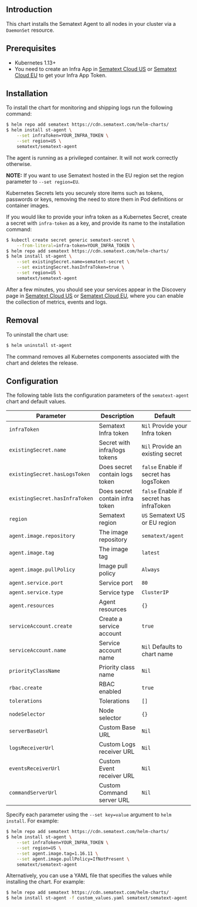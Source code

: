 ## Introduction

This chart installs the Sematext Agent to all nodes in your cluster via a `DaemonSet` resource.

## Prerequisites

- Kubernetes 1.13+
- You need to create an Infra App in [Sematext Cloud US](https://apps.sematext.com/ui/monitoring-create/app/infra) or [Sematext Cloud EU](https://apps.eu.sematext.com/ui/monitoring-create/app/infra) to get your Infra App Token.

## Installation

To install the chart for monitoring and shipping logs run the following command:

```bash
$ helm repo add sematext https://cdn.sematext.com/helm-charts/
$ helm install st-agent \
    --set infraToken=YOUR_INFRA_TOKEN \
    --set region=US \
    sematext/sematext-agent
```

The agent is running as a privileged container. It will not work correctly otherwise.

**NOTE:** If you want to use Sematext hosted in the EU region set the region parameter to `--set region=EU`.

Kubernetes Secrets lets you securely store items such as tokens, passwords or keys, removing the need to store them in Pod definitions or container images.

If you would like to provide your infra token as a Kubernetes Secret, create a secret with `infra-token` as a key, and provide its name to the installation command:

```bash
$ kubectl create secret generic sematext-secret \
    --from-literal=infra-token=YOUR_INFRA_TOKEN \
$ helm repo add sematext https://cdn.sematext.com/helm-charts/
$ helm install st-agent \
    --set existingSecret.name=sematext-secret \
    --set existingSecret.hasInfraToken=true \
    --set region=US \
    sematext/sematext-agent
```



After a few minutes, you should see your services appear in the Discovery page in [Sematext Cloud US](https://apps.sematext.com/ui/discovery/services) or [Sematext Cloud EU](https://apps.eu.sematext.com/ui/discovery/services), where you can enable the collection of metrics, events and logs.


## Removal

To uninstall the chart use:


```bash
$ helm uninstall st-agent
```

The command removes all Kubernetes components associated with the chart and deletes the release.

## Configuration

The following table lists the configuration parameters of the `sematext-agent` chart and default values.

|             Parameter                  |            Description            |                  Default                  |
|----------------------------------------|-----------------------------------|-------------------------------------------|
| `infraToken`                           | Sematext Infra token              | `Nil` Provide your Infra token            |
| `existingSecret.name`                  | Secret with infra/logs tokens     | `Nil` Provide an existing secret          |
| `existingSecret.hasLogsToken`          | Does secret contain logs token    | `false` Enable if secret has logsToken    |
| `existingSecret.hasInfraToken`         | Does secret contain infra token   | `false` Enable if secret has infraToken   |
| `region`                               | Sematext region                   | `US` Sematext US or EU region             |
| `agent.image.repository`               | The image repository              | `sematext/agent`                          |
| `agent.image.tag`                      | The image tag                     | `latest`                                  |
| `agent.image.pullPolicy`               | Image pull policy                 | `Always`                                  |
| `agent.service.port`                   | Service port                      | `80`                                      |
| `agent.service.type`                   | Service type                      | `ClusterIP`                               |
| `agent.resources`                      | Agent resources                   | `{}`                                      |
| `serviceAccount.create`                | Create a service account          | `true`                                    |
| `serviceAccount.name`                  | Service account name              | `Nil` Defaults to chart name              |
| `priorityClassName`                    | Priority class name               | `Nil`                                     |
| `rbac.create`                          | RBAC enabled                      | `true`                                    |
| `tolerations`                          | Tolerations                       | `[]`                                      |
| `nodeSelector`                         | Node selector                     | `{}`                                      |
| `serverBaseUrl`                        | Custom Base URL                   | `Nil`                                     |
| `logsReceiverUrl`                      | Custom Logs receiver URL          | `Nil`                                     |
| `eventsReceiverUrl`                    | Custom Event receiver URL         | `Nil`                                     |
| `commandServerUrl`                     | Custom Command server URL         | `Nil`                                     |

Specify each parameter using the `--set key=value` argument to `helm install`. For example:

```bash
$ helm repo add sematext https://cdn.sematext.com/helm-charts/
$ helm install st-agent \
    --set infraToken=YOUR_INFRA_TOKEN \
    --set region=US \
    --set agent.image.tag=1.16.11 \
    --set agent.image.pullPolicy=IfNotPresent \
    sematext/sematext-agent
```

Alternatively, you can use a YAML file that specifies the values while installing the chart. For example:

```bash
$ helm repo add sematext https://cdn.sematext.com/helm-charts/
$ helm install st-agent -f custom_values.yaml sematext/sematext-agent
```
